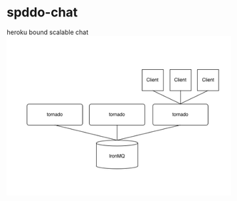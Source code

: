 # spddo-chat
heroku bound scalable chat
![alt tag](https://raw.githubusercontent.com/blueshed/spddo-chat/master/topology.png)